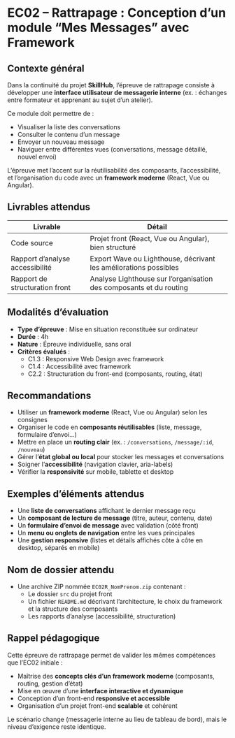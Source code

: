 # EC02 – Rattrapage : Conception d’un module “Mes Messages” avec Framework

## Contexte général

Dans la continuité du projet **SkillHub**, l’épreuve de rattrapage consiste à développer une
**interface utilisateur de messagerie interne** (ex. : échanges entre formateur et apprenant au sujet d’un atelier).

Ce module doit permettre de :

- Visualiser la liste des conversations
- Consulter le contenu d’un message
- Envoyer un nouveau message
- Naviguer entre différentes vues (conversations, message détaillé, nouvel envoi)

L’épreuve met l’accent sur la réutilisabilité des composants, l’accessibilité, et l’organisation du code avec un
**framework moderne** (React, Vue ou Angular).

## Livrables attendus

| Livrable                        | Détail                                                             |
|---------------------------------|--------------------------------------------------------------------|
| Code source                     | Projet front (React, Vue ou Angular), bien structuré               |
| Rapport d’analyse accessibilité | Export Wave ou Lighthouse, décrivant les améliorations possibles   |
| Rapport de structuration front  | Analyse Lighthouse sur l’organisation des composants et du routing |

## Modalités d’évaluation

- **Type d’épreuve** : Mise en situation reconstituée sur ordinateur
- **Durée** : 4h
- **Nature** : Épreuve individuelle, sans oral
- **Critères évalués** :
    - C1.3 : Responsive Web Design avec framework
    - C1.4 : Accessibilité avec framework
    - C2.2 : Structuration du front-end (composants, routing, état)

## Recommandations

- Utiliser un **framework moderne** (React, Vue ou Angular) selon les consignes
- Organiser le code en **composants réutilisables** (liste, message, formulaire d’envoi…)
- Mettre en place un **routing clair** (ex. : `/conversations`, `/message/:id`, `/nouveau`)
- Gérer l’**état global ou local** pour stocker les messages et conversations
- Soigner l’**accessibilité** (navigation clavier, aria-labels)
- Vérifier la **responsivité** sur mobile, tablette et desktop

## Exemples d’éléments attendus

- Une **liste de conversations** affichant le dernier message reçu
- Un **composant de lecture de message** (titre, auteur, contenu, date)
- Un **formulaire d’envoi de message** avec validation (côté front)
- Un **menu ou onglets de navigation** entre les vues principales
- Une **gestion responsive** (listes et détails affichés côte à côte en desktop, séparés en mobile)

## Nom de dossier attendu

- Une archive ZIP nommée `EC02R_NomPrenom.zip` contenant :
    - Le dossier `src` du projet front
    - Un fichier `README.md` décrivant l’architecture, le choix du framework et la structure des composants
    - Les rapports d’analyse (accessibilité, structuration)

## Rappel pédagogique

Cette épreuve de rattrapage permet de valider les mêmes compétences que l’EC02 initiale :

- Maîtrise des **concepts clés d’un framework moderne** (composants, routing, gestion d’état)
- Mise en œuvre d’une **interface interactive et dynamique**
- Conception d’un front-end **responsive et accessible**
- Organisation d’un projet front-end **scalable** et cohérent

Le scénario change (messagerie interne au lieu de tableau de bord), mais le niveau d’exigence reste identique.
